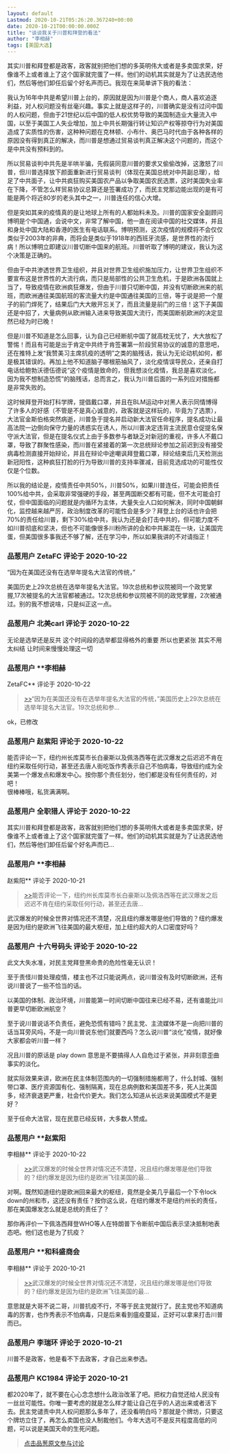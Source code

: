 ```yaml
---
layout: default
Lastmod: 2020-10-21T05:26:20.367240+00:00
date: 2020-10-21T00:00:00.000Z
title: "谈谈我关于川普和拜登的看法"
author: "李相赫"
tags: [美国大选]
---
```


其实川普和拜登都是政客，政客就别把他们想的多英明伟大或者是多卖国求荣，好像谁不上或者谁上了这个国家就完蛋了一样。他们的动机其实就是为了让选民选他们，然后等他们卸任后留个好名声而已。我现在来简单讲下我的看法：  
  
我认为16年中共是希望川普上台的，原因就是因为川普是个商人，商人喜欢追逐利益，对人权问题没有丝毫兴趣。事实上就是这样子的，川普确实是没有过问中国的人权问题，但由于21世纪以后中国的低人权优势导致的美国制造业大量流入中国，以至于美国工人失业增加，加上中共长期强行转让知识产权等掠夺行为对美国造成了实质性的伤害，这种种问题在克林顿、小布什、奥巴马时代由于各种各样的原因没有得到真正的解决，而川普是想通过贸易谈判真正解决这个问题的，而这个是中共没有预料到的。  
  
所以贸易谈判中共先是半哄半骗，先假装同意川普的要求又偷偷改掉，这激怒了川普，但川普选择放下颜面重新进行贸易谈判（体现在美国总统对中共副总理），给足了中共面子，让中共疯狂购买美国农产品以争取美国农民选票，这时美国失业率在下降，不管怎么样贸易协议总算还是签署成功了，而民主党那边能出现的是有可能是两个将近80岁的老头其中之一，川普连任的信心大增。  
  
但是突如其来的疫情真的是让地球上所有的人都始料未及。川普的国家安全副顾问博明是个中国通，会说中文，非常了解中国，他一直在阅读中国的社交媒体，并且和身处中国大陆和香港的医生有电话联系。博明预测，这次疫情的规模将不会仅仅类似于2003年的非典，而将会是类似于1918年的西班牙流感，是世界性的流行病！所以博明立即建议川普切断中国来的航班。川普听取了博明的建议，我认为这个决策是正确的。  
  
但由于中共渗透世界卫生组织，并且对世界卫生组织施加压力，让世界卫生组织不要宣布这是世界性的大流行病，而只是局部性的公共卫生危机，于是欧洲各国就上当了，导致疫情在欧洲疯狂爆发，但由于川普只切断中国，并没有切断欧洲来的航班，而欧洲通往美国航班的客流量大约是中国通往美国的三倍，等于说是把一个屋子的前门焊死了，结果后门大大敞开忘关了，而且流量是前门的三倍！这下子美国还是中招了，大量病例从欧洲输入进来导致美国大流行，而美国断航欧洲的决定显然已经为时已晚！  
  
但是川普不知道是怎么回事，认为自己已经断航中国了就高枕无忧了，大大放松了警惕！而且有可能是出于肯定中共终于肯签署第一阶段贸易协议的诚意的意思吧，还在推特上发“我赞美习主席抗疫的透明”之类的脑残话，我认为无论动机如何，都是极其错误的。再加上他不知道脑子哪根筋抽风了，淡化疫情误导民众，还亲自打电话给鲍勃沃德伍德说“这个疫情是致命的，但我想淡化疫情，我总是喜欢淡化，因为我不想制造恐慌”的脑残话，总而言之，我认为川普后面的一系列应对措施都是非常失败的。  
  
这时候拜登开始打科学牌，提倡戴口罩，并且在BLM运动中对黑人表示同情博得了许多人的好感（不管是不是真心诚意的，政客就是这样玩的，毕竟为了选票），大法官金斯伯格突然病逝，川普急于提名并启动新大法官任命程序，提名成功让最高法院一边倒向保守力量的诱惑实在诱人，所以川普决定违背主流民意仓促提名保守派大法官，但是在提名仪式上由于多数参与者缺乏对新冠的重视，许多人不戴口罩，导致了群聚性感染，而川普在紧接着的第一次总统辩论参加之前迟到没有接受病毒检测直接开始辩论，并且在辩论中途嘲讽拜登戴口罩，辩论结束后几天检测出新冠阳性，这种疯狂打脸的行为导致川普的支持率骤减，目前竞选成功的可能性仅仅是个位数。  
  
所以我的结论是，疫情责任中共50%，川普50%，如果川普连任，可能会把责任100%给中共，会采取非常强硬的手段，甚至两国断交都有可能，但不太可能会打仗，但中国面临的问题就是内循环为主体，大量失业人口如何解决，同时中国朝鲜化，监控越来越严厉，政治制度改革的可能性会是多少？拜登上台的话也许会把70%的责任给川普，剩下30%给中共，我认为还是会打击中共的，但可能力度不如川普彻底和坚决，但也不可能像很多川粉所讲的会和中共厮混在一块，让美国完蛋，但美国很多事我还不够了解，还在学习中，所以如果我讲的不对请指正！

            
### 品葱用户 **ZetaFC** 评论于 2020-10-22
        
“因为在美国还没有在选举年提名大法官的传统，”  
  
美国历史上29次总统在选举年提名大法官。19次总统和参议院被同一个政党掌握,17次被提名的大法官都被通过。12次总统和参议院被不同的政党掌握，2次被通过。别的我不想说啥，只是纠正这一点。
        


            
### 品葱用户 **北美carl** 评论于 2020-10-22
        
无论是选举还是反共 这个时间段的选举都显得格外的重要 所以也更紧张 其实不用太纠结 让时间来慢慢处理这一切
        


            
### 品葱用户 **李相赫 
ZetaFC** 评论于 2020-10-22
        
> [\>>]( "/article/item_id-521965#")“因为在美国还没有在选举年提名大法官的传统，”美国历史上29次总统在选举年提名大法官。19次总统和参...

  
ok，已修改
        


            
### 品葱用户 **赵紫阳** 评论于 2020-10-22
        
能否评论一下，纽约州长库莫市长白豪斯以及佩洛西等在武汉爆发之后迟迟不肯在纽约采取任何行动，甚至还去唐人街吃饭作秀表示自己不怕病毒，导致纽约成为全美第一个爆发点和爆发中心。按你那个责任划分，他们都是没有任何责任的，对吧！  
很棒棒哦，私货满满啊。
        


            
### 品葱用户 **全职猎人** 评论于 2020-10-22
        
其实川普和拜登都是政客，政客就别把他们想的多英明伟大或者是多卖国求荣，好像谁不上或者谁上了这个国家就完蛋了一样。他们的动机其实就是为了让选民选他们，然后等他们卸任后留个好名声而已...
        


            
### 品葱用户 **李相赫 
赵紫阳** 评论于 2020-10-21
        
> [\>>]( "/article/item_id-521988#")能否评论一下，纽约州长库莫市长白豪斯以及佩洛西等在武汉爆发之后迟迟不肯在纽约采取任何行动，甚至还去唐...

  
武汉爆发的时候全世界对情况还不清楚，况且纽约爆发哪是他们导致的？纽约爆发是因为纽约是欧洲飞往美国的最大枢纽，加上纽约超大的人口密度好吗？
        


            
### 品葱用户 **十六号码头** 评论于 2020-10-22
        
此文大失水准，对民主党拜登黑命贵的危险性毫无认识！  
  
至于责怪川普处理疫情，楼主也不过只能说两点，说川普没有及时切断欧洲，还有说川普说了一些不恰当的话。  
  
以美国的体制、政治环境，川普能第一时间切断中国往来已经不易，还有谁能比川普更早切断欧洲航空？  
  
至于说川普说话不负责任，避免恐慌有错吗？民主党、主流媒体不是一向把川普的话当耳旁风吗，不是一向川普说东他们就要西吗？怎么说川普“淡化”疫情，就好像大家都会听川普一样？  
  
况且川普的原话是 play down 意思是不要搞得人人自危过于紧张，并非刻意歪曲事实的淡化。  
  
就实际效果来讲，欧洲在民主体制范围内的一切强制措施都用了，什么封城、强制带口罩、医疗资源国有化、强制隔离，现在总病例数和美国差不多，死人比美国多，经济衰退更严重，社会代价更大。我们怎么知道从长远来说美国模式不是更好？  
  
至于任命大法官，现在民意已经反转，大多数人赞成。
        


            
### 品葱用户 **赵紫阳 
李相赫** 评论于 2020-10-22
        
> [\>>]( "/article/item_id-522006#")武汉爆发的时候全世界对情况还不清楚，况且纽约爆发哪是他们导致的？纽约爆发是因为纽约是欧洲飞往美国的最...

对啊。既然知道纽约是欧洲回来最大的枢纽，竟然是全美几乎最后一个下令lock down的州和市，这还没有责任？按你这么说，在纽约爆发不是纽约州长的责任，那在美国爆发怎么就是总统的责任了？  
  
那你再评价一下佩洛西拜登WHO等人在特朗普下令断航中国后表示坚决抵制地表态吧。他们这也是为了抗疫？
        


            
### 品葱用户 **和科盛商会 
李相赫** 评论于 2020-10-21
        
> [\>>]( "/article/item_id-522006#")武汉爆发的时候全世界对情况还不清楚，况且纽约爆发哪是他们导致的？纽约爆发是因为纽约是欧洲飞往美国的最...

  
意思就是大哥不说二哥，川普抗疫不行，不等于民主党就行了。民主党也不知道病毒的厉害，也作秀表示不怕病毒，只是后来看到瘟疫蔓延，正好可以拿来打击川普而已。
        


            
### 品葱用户 **李瑞环** 评论于 2020-10-21
        
川普不是政客，他是看不下去政客，才自己出来参选。
        


            
### 品葱用户 **KC1984** 评论于 2020-10-21
        
都2020年了，就不要在心心念念想什么政治改革了吧。把权力自觉还给人民没有一丝丝可能性。你唯一要考虑的就是怎么样才能让自己在乎的人逃出来或者活下去。民主党谴责中共人权问题那么多年了，还没看明白吗？那就是个牌坊，只要这个牌坊立住了，再怎么卖国也没人制裁他们。今年大选可不是反共程度高低的问题，可以说是美国天命的生死问题。
        






> [点击品葱原文参与讨论](https://pincong.rocks/article/25348)

